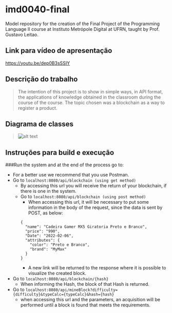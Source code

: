# imd0040-final

Model repository for the creation of the Final Project of the Programming Language II course at Instituto Metrópole Digital at UFRN, taught by Prof. Gustavo Leitao.
## Link para vídeo de apresentação
https://youtu.be/dep0B3sSSIY

## Descrição do trabalho

> The intention of this project is to show in simple ways, in API format, the applications of knowledge obtained in the classroom during the course of the course. The topic chosen was a blockchain as a way to register a product.

## Diagrama de classes

> ![alt text](https://github.com/imetropoledigital/imd0040-trabalho-final-rodrigo_gildo/blob/main/Diagrama.png)

## Instruções para build e execução

###Run the system and at the end of the process go to:

- For a better use we recommend that you use Postman.
- Go to `localhost:8080/api/blockchain (using get method)`
  - By accessing this url you will receive the return of your blockchain, if there is one in the system.
  - Go to `localhost:8080/api/blockchain (using post method)`
    - When accessing this url, it will be necessary to put some information in the body of the request, since the data is sent by POST, as below:
    ```
    {
      "name": "Cadeira Gamer MX5 Giratoria Preto e Branco",
      "price": "990",
      "Date": "2022-02-06",
      "attributes": {
        "color": "Preto e Branco",
        "brand": "MyMax"
      }
    }
    ```
    - A new link will be returned to the response where it is possible to visualize the created block.
- Go to `localhost:8080/api/blockchain/{hash}`
  - When informing the Hash, the block of that Hash is returned.
- Go to `localhost:8080/api/mineBlock?difficulty={difficulty}&typeCalc={typeCalc}&hash={hash}`
  - when accessing this url and the parameters, an acquisition will be performed until a block is found that meets the requirements.
